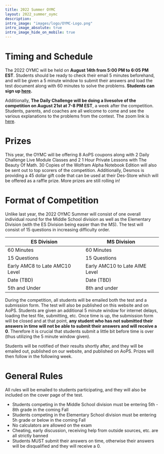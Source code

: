 ```yaml
---
title: 2022 Summer OYMC
layout: 2022_summer_oymc
description: 
intro_image: "images/logo/OYMC-Logo.png"
intro_image_absolute: true
intro_image_hide_on_mobile: true
---
```


# Timing and Schedule

The 2022 OYMC will be held on **August 14th from 5:00 PM to 6:05 PM EST**. Students should be ready to check their email 5 minutes beforehand, and will be given a 5 minute window to submit their answers and load the test document along with 60 minutes to solve the problems. **Students can sign up [here](https://forms.gle/cDFyqnZ4pnLP1Vtt9).**

Additionally, **The Daily Challenge will be doing a livesolve of the competition on August 21st at 7-8 PM EST**, a week after the competition. Students, parents, and coaches are all welcome to come and see the various explanations to the problems from the contest. The zoom link is [here](https://us06web.zoom.us/meeting/register/tZ0lcu-qpjwvE9CsLkIfMc5liKiin_kV1lrG). 

# Prizes

This year, the OYMC will be offering 8 AoPS coupons along with 2 Daily Challenge Live Module Classes and 2 1 Hour Private Lessons with The Beauty Of Math. 30 Copies of the Wolfram Alpha Notebook Edition will also be sent out to top scorers of the competition. Additionally, Desmos is providing a 45 dollar gift code that can be used at their Des-Store which will be offered as a raffle prize. More prizes are still rolling in!


# Format of Competition

Unlike last year, the 2022 OYMC Summer will consist of one overall individual round for the Middle School division as well as the Elementary Division (with the ES Division being easier than the MS). The test will consist of 15 questions in increasing difficulty order. 

| ES Division | MS Division |
| ------------------- | ----------------- |
| 60 Minutes | 60 Minutes |
| 15 Questions | 15 Questions |
| Early AMC8 to Late AMC10 Level| Early AMC10 to Late AIME Level |
| Date (TBD) | Date (TBD) |
| 5th and Under | 8th and under |


During the competition, all students will be emailed both the test and a submission form. The test will also be published on this website and on AoPS. Students are given an additional 5 minute window for internet delays, loading the test file, submitting, etc. Once time is up, the submission form will be closed and at that point, **any student who has not submitted their answers in time will not be able to submit their answers and will receive a 0**. Therefore it is crucial that students submit a little bit before time is over (thus utilizing the 5 minute window given).

Students will be notified of their results shortly after, and they will be emailed out, published on our website, and published on AoPS. Prizes will then follow in the following week. 

# General Rules

All rules will be emailed to students participating, and they will also be included on the cover page of the test. 

- Students competing in the Middle School division must be entering 5th - 8th grade in the coming Fall
- Students competing in the Elementary School division must be entering 5h grade or below in the coming Fall
- No calculators are allowed on the exam
- Cheating, early discussion, receiving help from outside sources, etc. are all strictly banned
- Students MUST submit their answers on time, otherwise their answers will be disqualified and they will receive a 0.


